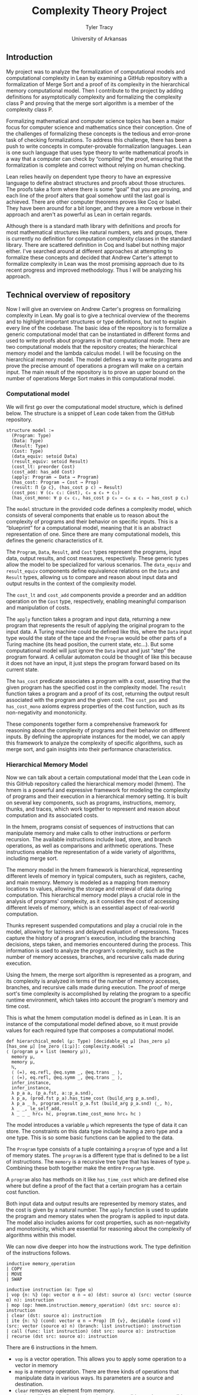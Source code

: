 
<div style="margin-bottom: 200px"></div>

<h1 align="center">Complexity Theory Project</h1>
<p align="center">Tyler Tracy</p>
<p align="center">University of Arkansas</p><div style="page-break-after: always;"></div>













## Introduction

My project was to analyze the formalization of computational models and computational complexity in Lean by examining a GitHub repository with a formalization of Merge Sort and a proof of its complexity in the hierarchical memory computational model. Then I contribute to the project by adding definitions for asymptotically complexity and formalizing the complexity class P and proving that the merge sort algorithm is a member of the complexity class P. 

Formalizing mathematical and computer science topics has been a major focus for computer science and mathematics since their conception. One of the challenges of formalizing these concepts is the tedious and error-prone task of checking formalizations. To address this challenge, there has been a push to write concepts in computer-provable formalization languages. Lean is one such language that uses type theory to write mathematical proofs in a way that a computer can check by “compiling” the proof, ensuring that the formalization is complete and correct without relying on human checking. 

Lean relies heavily on dependent type theory to have an expressive language to define abstract structures and proofs about those structures. The proofs take a form where there is some “goal” that you are proving, and each line of the proof alters that goal somehow until the last goal is achieved. There are other computer theorems proves like Coq or Isabel. They have been around for a bit longer, and they are a more verbose in their approach and aren't as powerful as Lean in certain regards. 

Although there is a standard math library with definitions and proofs for most mathematical structures like natural numbers, sets and groups, there is currently no definition for computation complexity classes in the standard library. There are scattered definition in Coq and Isabel but nothing major either. I've searched around at different approaches at attempting to formalize these concepts and decided that Andrew Carter's attempt to formalize complexity in Lean was the most promising approach due to its recent progress and improved methodology. Thus I will be analyzing his approach.


## Technical overview of repository

Now I will give an overview on Andrew Carter's progress on formalizing complexity in Lean. My goal is to give a technical overview of the theorems and to highlight important structures or type definitions, but not to explain every line of the codebase. The basic idea of the repository is to formalize a generic computational model that can be instantiated in different forms and used to write proofs about programs in that computational mode. There are two computational models that the repository creates; the hierarchical memory model and the lambda calculus model. I will be focusing on the hierarchical memory model. The model defines a way to write programs and prove the precise amount of operations a program will make on a certain input.  The main result of the repository is to prove an upper bound on the number of operations Merge Sort makes in this computational model. 

### Computational model

We will first go over the computational model structure, which is defined below. The structure is a snippet of Lean code taken from the GitHub repository. 

```lean
structure model :=
  (Program: Type)
  (Data: Type)
  (Result: Type)
  (Cost: Type)
  (data_equiv: setoid Data)
  (result_equiv: setoid Result)
  (cost_lt: preorder Cost)
  (cost_add: has_add Cost)
  (apply: Program → Data → Program)
  (has_cost: Program → Cost → Prop)
  (result: Π {p c}, (has_cost p c) → Result)
  (cost_pos: ∀ (c₀ c₁: Cost), c₀ ≤ c₀ + c₁)
  (has_cost_mono: ∀ p c₀ c₁, has_cost p c₀ → c₀ ≤ c₁ → has_cost p c₁)
```

The `model` structure in the provided code defines a complexity model, which consists of several components that enable us to reason about the complexity of programs and their behavior on specific inputs.  This is a “blueprint” for a computational model, meaning that it is an abstract representation of one. Since there are many computational models, this defines the generic characteristics of it. 

The `Program`, `Data`, `Result`, and `Cost` types represent the programs, input data, output results, and cost measures, respectively. These generic types allow the model to be specialized for various scenarios. The `data_equiv` and `result_equiv` components define equivalence relations on the `Data` and `Result` types, allowing us to compare and reason about input data and output results in the context of the complexity model.

The `cost_lt` and `cost_add` components provide a preorder and an addition operation on the `Cost` type, respectively, enabling meaningful comparison and manipulation of costs. 

The `apply` function takes a program and input data, returning a new program that represents the result of applying the original program to the input data. A Turing machine could be defined like this, where the `Data` input type would the state of the tape and the `Program` would be other parts of a Turing machine (its head position, the current state, etc…).  But some computational model will just ignore the `Data` input and just “step” the program forward. A cellular automaton could be thought of like this because it does not have an input, it just steps the program forward based on its current state. 

The `has_cost` predicate associates a program with a cost, asserting that the given program has the specified cost in the complexity model. The `result` function takes a program and a proof of its cost, returning the output result associated with the program and the given cost. The `cost_pos` and `has_cost_mono` axioms express properties of the cost function, such as its non-negativity and monotonicity.

These components together form a comprehensive framework for reasoning about the complexity of programs and their behavior on different inputs. By defining the appropriate instances for the model, we can apply this framework to analyze the complexity of specific algorithms, such as merge sort, and gain insights into their performance characteristics.

### Hierarchical Memory Model

Now we can talk about a certain computational model that the Lean code in this GitHub repository called the hierarchical memory model (hmem). The hmem is a powerful and expressive framework for modeling the complexity of programs and their execution in a hierarchical memory setting. It is built on several key components, such as programs, instructions, memory, thunks, and traces, which work together to represent and reason about computation and its associated costs.

In the hmem, programs consist of sequences of instructions that can manipulate memory and make calls to other instructions or perform recursion. The available instructions include load, store, and branch operations, as well as comparisons and arithmetic operations. These instructions enable the representation of a wide variety of algorithms, including merge sort.

The memory model in the hmem framework is hierarchical, representing different levels of memory in typical computers, such as registers, cache, and main memory. Memory is modeled as a mapping from memory locations to values, allowing the storage and retrieval of data during computation. This hierarchical memory model plays a crucial role in the analysis of programs' complexity, as it considers the cost of accessing different levels of memory, which is an essential aspect of real-world computation.

Thunks represent suspended computations and play a crucial role in the model, allowing for laziness and delayed evaluation of expressions. Traces capture the history of a program's execution, including the branching decisions, steps taken, and memories encountered during the process. This information is used to analyze the program's complexity, such as the number of memory accesses, branches, and recursive calls made during execution.

Using the hmem, the merge sort algorithm is represented as a program, and its complexity is analyzed in terms of the number of memory accesses, branches, and recursive calls made during execution. The proof of merge sort's time complexity is accomplished by relating the program to a specific runtime environment, which takes into account the program's memory and time cost. 

This is what the hmem computation model is defined as in Lean. It is an instance of the computational model defined above, so it must provide values for each required type that composes a computational model. 

```
def hierarchical_model (μ: Type) [decidable_eq μ] [has_zero μ] [has_one μ] [ne_zero (1:μ)]: complexity.model :=
⟨ (program μ × list (memory μ)),
  memory μ,
  memory μ,
  ℕ,
  ⟨ (=), eq.refl, @eq.symm _, @eq.trans _ ⟩,
  ⟨ (=), eq.refl, @eq.symm _, @eq.trans _ ⟩,
  infer_instance,
  infer_instance,
  λ p_a a, (p_a.fst, a::p_a.snd),
  λ p_a, (prod.fst p_a).has_time_cost (build_arg p_a.snd),
  λ p_a _ h, program.result p_a.fst (build_arg p_a.snd) ⟨_, h⟩,
  λ _ _, le_self_add,
  λ _ _ _ hrc₀ hc, program.time_cost_mono hrc₀ hc ⟩
```

The model introduces a variable `μ` which represents the type of data it can store. The constraints on this data type include having a zero type and a one type. This is so some basic functions can be applied to the data. 

The `Program` type consists of a tuple containing a `program` of type and a list of memory states. The `program` is a different type that is defined to be a list of instructions. The `memory` is a recursive tree type that has leaves of type `μ`. Combining these both together make the entire `Program` type. 

A `program` also has methods on it like  `has_time_cost` which are defined else where but define a proof of the fact that a certain program has a certain cost function. 

Both input data and output results are represented by memory states, and the cost is given by a natural number. The `apply` function is used to update the program and memory states when the program is applied to input data.  The model also includes axioms for cost properties, such as non-negativity and monotonicity, which are essential for reasoning about the complexity of algorithms within this model.

We can now dive deeper into how the instructions work. The type definition of the instructions follows. 
```
inductive memory_operation
| COPY
| MOVE
| SWAP

inductive instruction (α: Type u)
| vop {n: ℕ} (op: vector α n → α) (dst: source α) (src: vector (source α) n): instruction
| mop (op: hmem.instruction.memory_operation) (dst src: source α): instruction
| clear (dst: source α): instruction
| ite {n: ℕ} (cond: vector α n → Prop) [Π {v}, decidable (cond v)] (src: vector (source α) n) (branch: list instruction): instruction
| call (func: list instruction) (dst src: source α): instruction
| recurse (dst src: source α): instruction
```

There are 6 instructions in the hmem. 
- `vop` is a vector operation. This allows you to apply some operation to a vector in memory
- `mop` is a memory operation. There are three kinds of operations that manipulate data in various ways. Its parameters are a source and destination. 
- `clear` removes an element from memory. 
- `ite` is an “if then else” operation. It takes a condition and two possible branches to go down and executives the respective one depending on the condition. 
- `call` allows a program to call another instruction
- `recurse` allows a program to call itself.

Each of these instructions can be combined to make a full program. There are many theorems in the repository that prove that these instructions combined in certain ways have to take a certain amount of cost.  Now we show the formalization for the merge sort program.
```
def merge_sort {μ: Type*} [decidable_eq μ] [has_zero μ] [has_one μ] [ne_zero (1:μ)] (cmp: program μ): program μ :=
[ -- l
  instruction.ifz (source.imm 1 source.nil) [
    -- list.nil ∨ [a]
  ],
  -- 1 [1 a [1 b l]]
  instruction.call (split μ) source.nil source.nil,
  -- 1 l₀ l₁
  instruction.recurse (source.imm 0 source.nil) (source.imm 0 source.nil),
  -- 1 (ms l₀) l₁
  instruction.recurse (source.imm 1 source.nil) (source.imm 1 source.nil),
  -- 1 (ms l₀) (ms l₁),
  instruction.call (merge cmp) source.nil source.nil
  -- ms l
]
```

The $\mu$ variable is the same that is the input to the hmem. The `cmp` variable is a comparison function that merge sort needs to know how to compare the data types it is sorting. This whole structure is defined as a `program`, which we have already said is a list of instructions. The instructions define a recursive function that splits an input array, recursively sorts the sub arrays, then merges the resulting sub arrays. The first instruction also represents the base case of if an empty array or and array with a single element is passed in.

This split and merge programs are defined elsewhere are more complicated but use the same structure of having an array of instructions that performs the functions. This mechanism is useful because each instruction has a definition cost of running, and we can prove aspects of this function's behavior because of it, this is the basis of how we prove the complexity of these functions. 

### Formalizing complexity

To begin to show the complexity of an algorithm, we must first prove that a certain algorithm has a certain trace. Here is the definition for merge sorts trace.
```
def merge_sort_trace {α: Type*} [has_encoding α μ] (fcmp: α → α → Prop) [dcmp: decidable_rel fcmp] (pcmp: program μ):
  list α → trace μ
| [] := ⟨encode (@list.nil α), [tt], 1, [], []⟩
| [a] := ⟨encode [a], [tt], 1, [], []⟩
| l := match list.split l with
  | (as, bs) :=
    ⟨encode (list.merge_sort fcmp l), [ff], 5,
     [encode l,
      encode (list.merge_sort fcmp as, list.merge_sort fcmp bs)],
     [encode as, encode bs]⟩
  end
```

The function constructs a trace for the merge sort algorithm applied to a list of elements of type `α`, given a comparison function `fcmp` and a program `pcmp` that implements the comparison. The trace represents the sequence of memory states and decisions made by the merge sort algorithm during its execution, providing a detailed account of the algorithm's behavior and its interaction with memory.

A trace is crucial in formalizing the complexity of merge sort, as it allows us to capture not only the final result but also the intermediate steps and memory states throughout the execution. By employing the `encode` function, the elements of type `α` are transformed into memory states, which can then be processed by the hmem. This encoding ensures that the complexity analysis is conducted within the hierarchical memory model, taking into account the actual memory states and operations performed by the merge sort algorithm.

There are then theorems that prove that the merge sort program defined above has to have the defined trace. This means we can work with the trace of the program to prove its complexity instead of the program itself. 

Now we can show the definition for complexity. The following definition is an alias for a proof. Whenever the word `complexity` is seen, this proof can be used in its place. 

```
def complexity {α: Type*} {β: Type*} (m: complexity.model) (f: α) (c: β): Prop :=
  ∃ (program: m.Program), complexity.witness m program f c
```

We are defining `complexity` to be a proposition that some function `f` can be computed in some computational model `m` with some cost `c`. This proposition is defined to be true when there is some program in the model that can “witness” the program costing that much. A witness is a mechanism that surrounds a computation model and watches each `apply` call that happens (remember that apply means a step of the program) and ensures that each program that is outputted is valid. This prevents programs from cheating and returning costs that don't match their program execution. 

The main result of this repository is the proof of Merge Sort's time complexity. A simplified version of the theorem is shown below, the proof has been omitted. 

```
def merge_sort_cost (n: ℕ) : ℕ := 22 * n * (nat.clog 2 n) + 2

theorem merge_sort_complexity:
  complexity 
	  (hmem.encoding.runtime_model μ) 
	  (list.merge_sort cmp) 
	  merge_sort_cost
```

`μ` and `cmp` are defined the same as they have been. We first introduce the `merge_sort_cost` function, which is a function that maps the length of the list to the exact complexity of the algorithm. Then we use the above definition of `complexity` to define the theorem. The proof consists of a bunch of algebra counting the exact number of instructions the algorithm makes on any input.

That concludes the overview of the GitHub repo that defines computational model and basic complexity. While this is still very much in progress, I think the path that is being going down is promising and is a good approach to show the exact time complexity of programs. The repo has many more lemmas and proofs for them that are the building block for how the hmem works and for keeping track of the number of instructions that a program makes. 

## My contributions to repository

Now I want to move to the part that I've contributed that adds more time complexity structures to Lean. I'll define a couple structures and theorems that show that merge sort is in the complexity class P. I first showed the asymptotic time complexity of merge sort is `nlgn` by using the precise result. Then I'll define the complexity class P and then prove a theorem that shows that Merge Sort is in the complexity class P. 

All of the code I contributed can be found in the src directory included in the zip file. The file I worked on was `complexity/class.lean` 

### Algorithm type

First, I define a new structure `Algorithm`

```
structure Algorithm :=
  (Name : string)
  (Model : complexity.model)
  (Input: Type*)
  (Output: Type*)
  (Function: Input → Output)
  (Cost: ℕ → ℕ)
  (Asymptotic_Cost: ℕ → ℕ)
  (complexity: complexity Model Function Cost)
  (asymptotic_complexity: is_O at_top Cost Asymptotic_Cost)
```

An algorithm is a collection of types that defines the input and output to a function. It also requires a cost function and a complexity proof showing that the algorithm in fact has a complexity in a certain computational model. It also requires an asymptotic cost and a function proving that it is big O of the precise cost. This structure is useful to discuss collections of properties of algorithms and define relationships between them. Ultimately, I want to prove results about a certain `Algorithm` being in P.

Note that the `Algorithm` structure needs a model of computation. This is a slightly strange way to think of algorithms, which we normally assume can be performed in any computational model. But since the computational model defined in this repository is so generic, it isn't obvious that an algorithm in one complexity class would be in the same complexity class in another model. So I decided to stick with this definition. If a Turing machine computation model was formalized, then one could either reprove the complexity of an algorithm in that model, or devise a way of translating from one model to the other and add the cost of the translation to the cost function for that algorithm.

Here is the merge sort algorithm defined in this structure
```
def merge_sort
  (μ : Type )
  [decidable_eq μ] [has_zero μ] [has_one μ] [ne_zero (1:μ)]
  (cmp: ℕ → ℕ → Prop)
  [decidable_rel cmp]
  : Algorithm :=
  {
    Name := "merge_sort",
    Model := hmem.encoding.hierarchical_model μ,
    Input := list ℕ,
    Output := list ℕ,
    Function := list.merge_sort cmp,
    Cost := merge_sort_cost,
    Asymptotic_Cost := merge_sort_asymptotic_cost,
    complexity := merge_sort_complexity,
    asymptotic_complexity := merge_sort_asymtotic_complexity
  }
```

The merge sort algorithm takes in a list of natural numbers and outputs another list of natural number. The cost and proof of the cost are the types defined previously. The asymptotic cost and proof of that cost will be defined in the next section.

### Asymptotics 


```
def merge_sort_asymptotic_cost (n: ℕ) : ℕ := n * (nat.clog 2 n)
```

The definition of the merge sort asymptotic cost just says that merge sort take `nlg(n)` time. Ideally, this would be defined in a way such that there are no leading constant factors or lesser terms being added to the cost function. I search for a way to do this in Lean and couldn't find an immediate solution. My best idea of how to do this is to enforce that a proof is provided that shows that this function is Big O and Big $\Omega$ of itself. This could be a first step in ensuring there aren't constants in the cost function. But really this isn't required for proofs, it is just nice to have to keep people who use this from defining incorrect upper bounds. 

Here is the theorem that proves the upper bound relation. 

```
theorem merge_sort_asymtotic_complexity:
  is_O at_top merge_sort_cost merge_sort_asymptotic_cost
```

We use the `is_O` and `at_top` types that are already defined in Lean's standard math library. The `is_O` requires us to provide a proof that there is a constant $c$ that you can multiply the asymptotic cost by such there is some value of `n` where the asymptotic cost is always greater than the provided cost. The `at_top` is a limit that defines how `is_O` works, it says that asymptotic function must overtake the provided function as they approach $\infty$. There is also a `at_bottom` that enforced the function overtakes as they approach -$\infty$. 

The proof of this theorem relies on the lemma 
```
lemma n_log_n_O
  (a: ℕ)
  (b: ℕ)
  : is_O at_top (λ n, a * n * nat.clog 2 n + b) (λ n, n * nat.clog 2 n) :=
```

This lemma contains the actual algebra that prove that there is a point that some large value that can be multiplied to `nlgn` such that it can take over any other function of the form `a*nlgn + b`. In this proof, I use the value `2 * a
to multiply the asymptotic cost by and then show that it overtakes the function at $n=\frac{2b}{a}$. 

Lean has a concept of tactics that you can use to auto prove certain theorems of a particular value. For example, the `cc` tactic can prove almost any logical statement of ands, ors, and nots. I believe that there can be some clever tactics created in Lean that can automatically prove lemmas like the above one using some simple principles. That would make proving complexity a much simpler task, instead of having to do a large amount of algebra for each complexity result. 

### P Complexity class

My next goal was to define the P complexity class. P is normally defined as follows.

$$
 P = \bigcup_{c = 1}^{\infty}  \{ L \mid \exists \text{ a TM that runs in } O(t(n^c)) \text{ and decides L} \}
 $$

Since the definitions that have been defined previously don't include Turing machines or languages, a different approach is needed to define P. I used the definition of an algorithm and its cost to make a rather simple definition of if an algorithm is in the complexity class P.

```
def in_P (A : Algorithm) : Prop :=
  ∃ (n : ℕ), ∃ (c: ℕ), is_O (A.Cost) (λ n, n^c)
```

And the actual definition of the set is as follows
```
def complexity_class_p : set Algorithm :=
  { A : Algorithm | in_P A }
```

Informally P is this is the set of algorithms whose cost function can be bounded by a polynomial of form $n^c$.

This is equivalent to the above definition. The cost function of an algorithm is the same as a TM running in $O(COST)$. Merge sort is not a decision problem a function that is applied to a list of element. And my definition of P isn't in term of decision problems, but rather in terms of functions that map the input type to the output type. I believe this to be a more general definition that can be applied to a wide range of computational models, but more work needs to be done to show that you could formulate Turing machine in this way. 

Then to show that an algorithm is a member of the P complexity class, you just need to provide a proof about the bounds of its cost function. I'll now show a theorem that merge sort is in the complexity class P and provide the proof. I've commented each line to explain what it is doing. The proof relies on a lemma of the form.

```
lemma pow_big_o_n_log_n
  {n: ℕ}
  (a: ℕ)
  (b: ℕ)
  (c: ℕ)
  (h: c > 2)
  : is_O at_top (λ n, a * n * nat.clog 2 n + b) (λ n, n ^ c)
```

This lemma just states that once $n^c$ is an upper bound for `nlgn` when `c > 2`. Which is easy to see, $n^2$ always takes over $nlgn$ after some large value of $n$. 

Now here is the theorem and the full proof

```
-- Merge Sort is in P
theorem merge_sort_in_P : in_P (merge_sort μ cmp) :=
begin
  -- Replace the in_P label with its defintion
  rw in_P,

  -- Replace merge sort with its defintion
  unfold merge_sort,

  -- Replace cost_in_P with its definition
  simp only [cost_in_P, Algorithm.Cost],

  -- Prove that merge_sort_cost is in O(n^3)
  have h: is_O at_top merge_sort_cost (λ n, n ^ 3),
  {
	-- Apply the lemma
    apply pow_big_o_n_log_n,
    -- Prove that 3 > 2
    exact dec_trivial,
  },

  -- Pick a constant c as 3
  use 3,

  -- The goal is now just h
  exact h,
end
```

The basic idea of the proof is to pick a value for c in $n^c$ and such that it takes over `nlgn` at some point. Many simplification statements are used to convert from the language of asymptotics to an algebraic equation. There are a lot of places I could improve the proof by learning more tactics in Lean and by utilizing the asymptotics library more, but this proof as is works. 


## Conclusion and future work

In the end, I wasn't able to prove every theorem and lemma and got nowhere near the best proofs for the ones I did prove. As I learned more about Lean, I kept reworking proofs with new ideas, and some types are not structured correctly or consistently because of that. I wasn't able to fully comprehend the complexity formalizations in the GitHub repository because of the sheer amount of lines of code and theorems, but after talking to the author of the repository and a lot of time struggling with it, I understood the basics well enough to write a report on how it works. 
I'm glad I spent the time learning the basics of Lean. I think computer assisted proofs are going to be heavily utilized in the future and can speed up the work of mathematicians and computer scientists by large factors. Just more work needs to be put into formalizing the proofs we have already created. 

If I were to continue working on this project, I would want to aim for a formalization of the complexity class NP. I would probably use the certificate definition, since the nondeterministic Turing machine assumes you are working in a Turing machine computational model. The general approach I'd take is to define the class to be algorithms that are in P when there exists some polynomial length input you can provide them to help them.

I'd also like to try to come up with some tactics that automate some tedious tasks of the proofs that I had to do. Lots of the asymptotics seems like they would be straight forward to automate. But also automatically determining the complexity class of an algorithm based on its cost function would be beneficial. 

Another case I'd like to think though is how cost functions are proved. Currently, you must first prove the precise cost function of an algorithm, then you can prove the bounds of that cost function. This can certainly be tedious for some algorithms, so having a way to prove the asymptotic cost from the beginning and not have to prove the precise cost would allow for more rapid progress on formalizing algorithms. I think there are sensible approaches to this, like defining a different type of complexity proof that needs an asymptotic witness instead of a precise witness.

I also think documentation is important. This repository had very little documentation and that was apart of my motivation for doing a write up for it. I plan on creating a readme for the repository that adapts this reports into an overview of the codebase. 

I'd also like to talk to others that are working on formalizing complexity in Lean and try to come up with an approach that suits everyone's needs, so the code can be added to the standard math library. Once code in there, anyone who is using Lean can search for a proof, and if there were complexity results in the standard library I think it would be a great advantage to be able to quickly look up with some result has already been proven. 


## References

Andrew Carter, Lean Complexity Theory, (2022), GitHub repository, 
https://github.com/calcu16/lean_complexity


